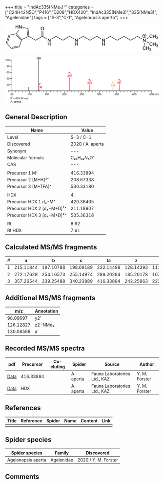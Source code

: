 +++
title = "IndAc335(NMe₃)⁺"
categories = ["C24H42N5O","P416","D208","HDX420",
"IndAc335(NMe3)","335(NMe3)",
"Agelenidae"]
tags = ["S-3","C-1",
"Agelenopsis aperta"]
+++

![](/img/IndAc335(NMe3).png)

![](/img_MSMS/416_IndAc335(NMe3)_Aa.png?classes=border)

## General Description

| Name                       | Value            |
|----------------------------|------------------|
| Level                      | S-3 / C-1               |
| Discovered                 | 2020 / A. aperta |
| Synonym                    | ---              |
| Molecular formula          | C₂₄H₄₂N₅O⁺       |
| CAS                        | ---              |
|                            |                  |
| Precursor 1  M⁺            | 416.33894        |
| Precursor 2 [M+H]²⁺        | 208.67338        |
| Precursor 3 [M+TFA]⁺       | 530.33180        |
|                            |                  |
| HDX                        | 4                |
| Precursor HDX 1  d₄-M⁺     | 420.36405        |
| Precursor HDX 2 [d₄-M+D]²⁺ | 211.18907        |
| Precursor HDX 3 [d₄-M+D]²⁺ | 535.36318        |
|                            |                  |
| Rt                         | 8.92             |
| Rt HDX                     | 7.61             |

## Calculated MS/MS fragments

| # | a         | b         | c         | ta        | z         | y         | tz        |
|---|-----------|-----------|-----------|-----------|-----------|-----------|-----------|
| 1 | 215.11844 | 197.10788 | 198.09189 | 232.14499 | 128.14393 | 111.11738 | 146.17830 |
| 2 | 272.17629 | 254.16573 | 255.14974 | 289.20284 | 185.20178 | 167.16740 | 203.23615 |
| 3 | 357.26544 | 339.25488 | 340.23889 | 416.33894 | 242.25963 | 223.21743 | 260.29400 |

## Additional MS/MS fragments

| m/z       | Annotation |
|-----------|------------|
| 98.09697  | y2'        |
| 126.12827 | z2-NMe₃    |
| 130.06568 | a'         |

## Recorded MS/MS spectra

| pdf                                                 | Precursor | Co-eluting | Spider    | Source                       | Author        |
|-----------------------------------------------------|-----------|------------|-----------|------------------------------|---------------|
| [Data](/pdf/A-aperta/416_IndAc335(NMe3)_Aa.pdf)     | 416.33894 |            | A. aperta | Fauna Laboratories Ltd., KAZ | Y. M. Forster |
| [Data](/pdf/A-aperta/416_IndAc335(NMe3)_Aa_HDX.pdf) | HDX       |            | A. aperta | Fauna Laboratories Ltd., KAZ | Y. M. Forster |

## References

| Title | Reference | Spider | Name | Content | Link |
|-------|-----------|--------|------|---------|------|
|       |           |        |      |         |      |

## Spider species

| Spider species     | Family     | Discovered           |
|--------------------|------------|----------------------|
| Agelenopsis aperta | Agelenidae | 2020 / Y. M. Forster |

## Comments